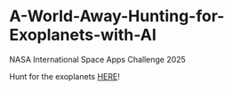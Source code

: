 # A-World-Away-Hunting-for-Exoplanets-with-AI
NASA International Space Apps Challenge 2025


Hunt for the exoplanets [HERE](https://a-world-away-hunting-for-exoplanets-with-d7es.onrender.com/)!
